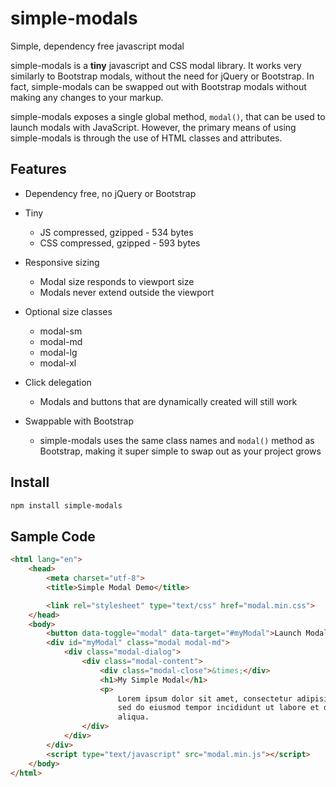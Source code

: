 # simple-modals

Simple, dependency free javascript modal

simple-modals is a **tiny** javascript and CSS modal library. It works very similarly to Bootstrap modals, without the need for jQuery or Bootstrap. In fact, simple-modals can be swapped out with Bootstrap modals without making any changes to your markup.

simple-modals exposes a single global method, `modal()`, that can be used to launch modals with JavaScript. However, the primary means of using simple-modals is through the use of HTML classes and attributes.

## Features

* Dependency free, no jQuery or Bootstrap

* Tiny
    * JS compressed, gzipped - 534 bytes
    * CSS compressed, gzipped - 593 bytes


* Responsive sizing
    * Modal size responds to viewport size
    * Modals never extend outside the viewport


* Optional size classes
    * modal-sm
    * modal-md
    * modal-lg
    * modal-xl


* Click delegation
    * Modals and buttons that are dynamically created will still work


* Swappable with Bootstrap
    * simple-modals uses the same class names and `modal()` method as Bootstrap, making it super simple to swap out as your project grows


## Install

```bash
npm install simple-modals
```


## Sample Code

```html
<html lang="en">
    <head>
        <meta charset="utf-8">
        <title>Simple Modal Demo</title>

        <link rel="stylesheet" type="text/css" href="modal.min.css">
    </head>
    <body>
        <button data-toggle="modal" data-target="#myModal">Launch Modal</button>
        <div id="myModal" class="modal modal-md">
            <div class="modal-dialog">
                <div class="modal-content">
                    <div class="modal-close">&times;</div>
                    <h1>My Simple Modal</h1>
                    <p>
                        Lorem ipsum dolor sit amet, consectetur adipisicing elit,
                        sed do eiusmod tempor incididunt ut labore et dolore magna
                        aliqua.
                </div>
            </div>
        </div>
        <script type="text/javascript" src="modal.min.js"></script>
    </body>
</html>
```
